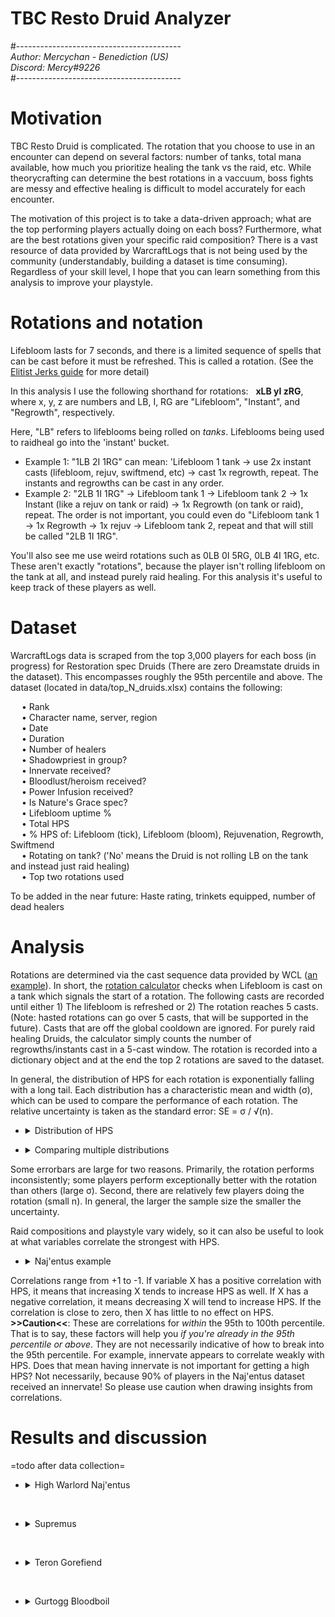 # TBC Resto Druid Analyzer  
#-----------------------------------------  
*Author: Mercychan - Benediction (US)*    
*Discord: Mercy#9226*  
#-----------------------------------------  

# Motivation
TBC Resto Druid is complicated. The rotation that you choose to use in an encounter can depend on several factors: number of tanks, total mana available, how much you prioritize healing the tank vs the raid, etc. While theorycrafting can determine the best rotations in a vaccuum, boss fights are messy and effective healing is difficult to model accurately for each encounter.  

The motivation of this project is to take a data-driven approach; what are the top performing players actually doing on each boss? Furthermore, what are the best rotations given your specific raid composition? There is a vast resource of data provided by WarcraftLogs that is not being used by the community (understandably, building a dataset is time consuming). Regardless of your skill level, I hope that you can learn something from this analysis to improve your playstyle.  


# Rotations and notation
Lifebloom lasts for 7 seconds, and there is a limited sequence of spells that can be cast before it must be refreshed. This is called a rotation. (See the [Elitist Jerks guide](http://web.archive.org/web/20080913120521/http://elitistjerks.com/f31/t17783-druid_raiding_tree/#Healing_Strategies) for more detail)      
  
In this analysis I use the following shorthand for rotations: &nbsp; **xLB yI zRG**,   
where x, y, z are numbers and LB, I, RG are "Lifebloom", "Instant", and "Regrowth", respectively.   

Here, "LB" refers to lifeblooms being rolled on _tanks_. Lifeblooms being used to raidheal go into the 'instant' bucket.  
* Example 1: "1LB 2I 1RG" can mean: 'Lifebloom 1 tank -> use 2x instant casts (lifebloom, rejuv, swiftmend, etc) -> cast 1x regrowth, repeat. The instants and regrowths can be cast in any order.
* Example 2: "2LB 1I 1RG" -> Lifebloom tank 1 -> Lifebloom tank 2 -> 1x Instant (like a rejuv on tank or raid) -> 1x Regrowth (on tank or raid), repeat. The order is not important, you could even do "Lifebloom tank 1 -> 1x Regrowth -> 1x rejuv -> Lifebloom tank 2, repeat and that will still be called "2LB 1I 1RG".  
 
You'll also see me use weird rotations such as 0LB 0I 5RG, 0LB 4I 1RG, etc. These aren't exactly "rotations", because the player isn't rolling lifebloom on the tank at all, and instead purely raid healing. For this analysis it's useful to keep track of these players as well.


# Dataset  
WarcraftLogs data is scraped from the top 3,000 players for each boss (in progress) for Restoration spec Druids (There are zero Dreamstate druids in the dataset). This encompasses roughly the 95th percentile and above. The dataset (located in data/top_N_druids.xlsx) contains the following:  

&emsp; • Rank  
&emsp; • Character name, server, region  
&emsp; • Date  
&emsp; • Duration    
&emsp; • Number of healers  
&emsp; • Shadowpriest in group?  
&emsp; • Innervate received?  
&emsp; • Bloodlust/heroism received?  
&emsp; • Power Infusion received?   
&emsp; • Is Nature's Grace spec?  
&emsp; • Lifebloom uptime %  
&emsp; • Total HPS  
&emsp; • % HPS of: Lifebloom (tick), Lifebloom (bloom), Rejuvenation, Regrowth, Swiftmend  
&emsp; • Rotating on tank? ('No' means the Druid is not rolling LB on the tank and instead just raid healing)  
&emsp; • Top two rotations used  

To be added in the near future: Haste rating, trinkets equipped, number of dead healers       

# Analysis
Rotations are determined via the cast sequence data provided by WCL ([an example](https://classic.warcraftlogs.com/reports/VZr6X2MNY73GLktg#fight=47&type=casts&view=events&source=37)). In short, the [rotation calculator](https://github.com/msdec321/DataAnalysisWorkbooks/blob/main/warcraftLogs/src.py#L535-L623) checks when Lifebloom is cast on a tank which signals the start of a rotation. The following casts are recorded until either 1) The lifebloom is refreshed or 2) The rotation reaches 5 casts. (Note: hasted rotations can go over 5 casts, that will be supported in the future). Casts that are off the global cooldown are ignored. For purely raid healing Druids, the calculator simply counts the number of regrowths/instants cast in a 5-cast window. The rotation is recorded into a dictionary object and at the end the top 2 rotations are saved to the dataset.  

In general, the distribution of HPS for each rotation is exponentially falling with a long tail. Each distribution has a characteristic mean and width (σ), which can be used to compare the performance of each rotation. The relative uncertainty is taken as the standard error: SE = σ / √(n).    
 - <details> 
    <summary>Distribution of HPS</summary><p>
 
    ![alt text](https://i.imgur.com/Vz3K0hv.jpg)
  </p></details>

 - <details> 
    <summary>Comparing multiple distributions</summary><p>
 
    ![alt text](https://i.imgur.com/VWPltCF.png)
  </p></details>  

Some errorbars are large for two reasons. Primarily, the rotation performs inconsistently; some players perform exceptionally better with the rotation than others (large σ). Second, there are relatively few players doing the rotation (small n). In general, the larger the sample size the smaller the uncertainty.  

Raid compositions and playstyle vary widely, so it can also be useful to look at what variables correlate the strongest with HPS.  

 - <details><summary>Naj'entus example</summary><p>
  
    ![alt text](https://i.imgur.com/3BkHcYT.png)  
  
Correlations range from +1 to -1. If variable X has a positive correlation with HPS, it means that increasing X tends to increase HPS as well. If X has a negative correlation, it means decreasing X will tend to increase HPS. If the correlation is close to zero, then X has little to no effect on HPS. **>>Caution<<**: These are correlations for *within* the 95th to 100th percentile. That is to say, these factors will help you *if you're already in the 95th percentile or above*. They are not necessarily indicative of how to break into the 95th percentile. For example, innervate appears to correlate weakly with HPS. Does that mean having innervate is not important for getting a high HPS? Not necessarily, because 90% of players in the Naj'entus dataset received an innervate! So please use caution when drawing insights from correlations.  


# Results and discussion
=todo after data collection=

- <details><summary>High Warlord Naj'entus</summary>  
  &nbsp;

  - <details><summary>Rotation rankings</summary><p>
  
    ![alt text](https://i.imgur.com/VWPltCF.png)
  
    The top five rotations:
    - 0LB 0I 5RG: Not rolling lifebloom on the tank and raid healing with regrowth, 42.1% of players do this rotation.  
    - 1LB 1I 2RG: ~20 Haste rating rotation, 1.7% of players do this rotation.  
    - 1LB 0I 3RG: ~120 Haste rotation without NG, ~20 Haste rotation with NG (and 1 of 3 regrowths proc NG), 2.5% of players do this rotation.  
    - 1LB 0I 4RG: ~250 Haste with Nature's Grace rotation (And 3/4 proc NG, or with Bloodlust), or high haste ToL spec with Bloodlust, 2.6% of players do this rotation.      
    - 0LB 1I 4RG: Mostly raid healing with Regrowth with the occasional rejuv, 19.1% of players do this rotation.    
    &nbsp;
  
    *Interestingly, there's a big difference between 1LB 0I 2RG and 1LB 0I 3RG, but there isn't a big difference between 1LB 0I 3RG and 1LB 0I 4RG, and the former is performing slightly better within uncertainty. Why is that? Mana constraints are one possibility, but it'd be interesting to look into further.  
  
    Let's drill down on some rotations.
  
    - <details><summary>Q. How does 0LB 0I 5RG perform for Nature's Grace vs Tree of Life spec?</summary><p>
  
      ![alt text](https://i.imgur.com/HVQAiu3.png)
  
      Nature's Grace performs significantly better than Tree of Life spec.  
      </p></details>
  
    - <details><summary>Q. How does 1LB 0I 3RG perform for Nature's Grace vs Tree of Life spec?</summary><p>
  
      ![alt text](https://i.imgur.com/4UUS5JL.png)
  
      They perform the same within uncertainty.    
      </p></details>
  
    - <details><summary>Q. How does 1LB 0I 4RG perform for Nature's Grace vs Tree of Life spec, and also filtered by Bloodlust/Hero?</summary><p>
  
      ![alt text](https://i.imgur.com/6pHPKAZ.png)
  
      The players with Bloodlust/Hero tend to perform better than those without it. Surprisingly (to me), ToL spec players with lust tend to perform similar or better than Nature's Grace players with lust. Why is that?      
      </p></details>
      &nbsp;
  
    </p></details>
  
  - <details><summary>% Spell HPS scatter plots</summary><p>
  
    ![alt text](https://i.imgur.com/dru9e7P.png)
  
    The bulk of players do not raid heal with Lifebloom or Rejuv. Players tend to either purely raid heal with regrowth, or roll Lifebloom/Rejuv on the tank and heal the raid with regrowth.  
    </p></details>
  
  - <details><summary>HPS vs Duration (Color = kill speed percentile, not HPS)</summary><p>
  
    ![alt text](https://i.imgur.com/TE1FOsV.png)
  
    Most players fall within the 75th to 95th percentile of kill times.
    </p></details>
  
  - <details><summary>Q. What percentage of players are actually rolling Lifebloom on the tank?</summary><p>
  
    ![alt text](https://i.imgur.com/OP28oY0.png)
  
    28.1% of players are rolling Lifebloom on the main tank, the rest are purely raid healing. Interestingly, three of the top five rotations involve rolling Lifebloom on the main tank, however the vast majority of rankers choose to purely raid heal.  
    </p></details>
  
  - <details><summary>Q. What percentage of players have an extra mana source?</summary><p>
  
    ![alt text](https://i.imgur.com/uuzzmEF.png)
  
    89.0% of players received either an innervate or shadow priest.
    </p></details>
  
  - <details><summary>Q. What percentage of players are playing Nature's Grace? (Note: There are no Dreamstate Druids in the dataset.)</summary><p>
  
    ![alt text](https://i.imgur.com/grkG0i6.png)
  
    54.3% of players are Nature's Grace spec.
    </p></details> 
  
  - <details><summary>Q. What variables correlate the most with HPS?</summary><p>
  
    ![alt text](https://i.imgur.com/3BkHcYT.png)
  
    The top five correlators of HPS in order of importance: 
    - Using more regrowth heavy rotations  
    - Having less healers in your raid  
    - Being Nature's Grace spec  
    - Not rolling Lifebloom on the tank  
    - Not using Lifebloom to raidheal   
    &nbsp; 
  
    </p></details>
  </details> 

&nbsp;
  
- <details><summary>Supremus</summary>
  &nbsp;

  - <details><summary>Rotation rankings</summary><p>
  
    ![alt text](https://i.imgur.com/yaDpQF5.png)
  
    The top five rotations:
    - 1LB 0I 4RG: ~250 Haste with Nature's Grace rotation (And 3 out of 4 regrowth casts must proc NG), 3.2% of players do this rotation.
    - 0LB 1I 4RG: Raid healing mostly with Regrowth and the occasional rejuv, 10.7% of players do this rotation.  
    - 1LB 0I 2RG: 0 Haste rotation, 9.9% of players do this rotation.  
    - 0LB 2I 3RG: Raid healing with slightly more rejuvs than above. 3.5% of players do this rotation.  
    - 0LB 0I 5RG: Raid healing with only regrowth. 16.9% of players do this rotation.  
    </p></details>
  
  - <details><summary>% Spell HPS scatter plots</summary><p>
  
    ![alt text](https://i.imgur.com/Z8jXoyC.png)
  
    The bulk of players do not raid heal with Lifebloom or Rejuv, and instead roll Lifebloom on the main tank with 20-60% of their HPS coming from Regrowth.    
    </p></details>
  
  - <details><summary>HPS vs Duration (Color = kill speed percentile, not HPS)</summary><p>
  
    ![alt text](https://i.imgur.com/t6HNoyD.png)
  
    Most players fall within the 75th to 95th percentile of kill times.
    </p></details>
  
  - <details><summary>Q. What percentage of players are rolling Lifebloom on the tank(s)?</summary><p>
  
    ![alt text](https://i.imgur.com/DWhUQNa.png)
  
    84.2% of players are rolling Lifebloom on *at least* one tank, the rest are purely raid healing.  
    42.6% of players roll Lifebloom on only the primary tank.  
    34.7% of players roll Lifebloom on both the primary tank and the hateful strike tank.  
  
    One-tank rotations perform better on average than two-tank rotations. Why? One interpretation is that when rolling LB on the offtank, a lot of the healing is overhealing, as hateful strikes are infrequent and the off-tank gets healed to full fairly quickly. It's arguable that your GCDs are better used with regrowths and just rotating on the primary tank. However, it's also possible that the data is biased because Druids are unlikely to 2-tank rotate during the Kite phase. It would be interesting to split the data between tank phase and kite phase and see how the top rotations differ.  
    </p></details>
  
  - <details><summary>Q. What percentage of players have an extra mana source?</summary><p>
  
    ![alt text](https://i.imgur.com/L8I4tKm.png)
  
    68.2% of players received either an innervate or shadow priest.
    </p></details>
  
  - <details><summary>Q. What percentage of players are playing Nature's Grace?</summary><p>
  
    ![alt text](https://i.imgur.com/KzXd5ca.png)
  
    34.9% of players are Nature's Grace spec.
    </p></details>
  
  - <details><summary>Q. What variables correlate the most with HPS?</summary><p>
  
    ![alt text](https://i.imgur.com/zxFk4s2.png)
  
    The top five correlators of HPS in order of importance: 
    - Using more regrowth heavy rotations  
    - Having less healers in your raid  
    - Being Nature's Grace spec  
    - Shorter fight duration  
    - Rolling Lifebloom on a lower number of tanks  
    &nbsp;
  
    </p></details>
  
  </details>  
  
&nbsp;
  
- <details><summary>Teron Gorefiend</summary>
  &nbsp;

  - <details><summary>Rotation rankings</summary><p>
  
    ![alt text](https://i.imgur.com/zBfQV3C.png)
  
    The top five rotations:
    - 1LB 0I 3RG: ~120 Haste rotation without NG, ~20 Haste rotation with NG (and 1 of 3 regrowths proc NG), 3% of players do this rotation.     
    - 0LB 0I 5RG: Raid healing with only regrowth, 16.9% of players do this rotation.  
    - 0LB 1I 4RG: Raid healing mostly with regrowth and the occasional rejuv, 10.7% of players do this rotation.   
    - 1LB 1I 2RG: ~20 Haste rating rotation, 4.3% of players do this rotation.      
    - 0LB 2I 3RG: Raid healing mostly with regrowth, but more rejuvs than the above, 3.5% of players do this rotation.   
    &nbsp;
  
    Let's drill down further.
  
    - <details><summary>Q. How does 1LB 0I 3RG perform for Nature's Grace vs Tree of Life spec?</summary><p>
  
      ![alt text](https://i.imgur.com/cekncC5.png)
  
      Interestingly ToL performs better than NG within uncertainty, however the sample size for the former is relatively small.  
      </p></details>
  
    - <details><summary>Q. How does 0LB 0I 5RG perform for Nature's Grace vs Tree of Life spec?</summary><p>
  
      ![alt text](https://i.imgur.com/w1vituT.png)
  
      Nature's Grace wins.  
      </p></details>
      &nbsp;

    </p></details>
  
  - <details><summary>% Spell HPS scatter plots</summary><p>
  
    ![alt text](https://i.imgur.com/7hd2DNg.png)
  
    The bulk of players do not raid heal with Lifebloom or Rejuv, and instead roll Lifebloom/Rejuv on the main tank with 40-80% of their HPS coming from Regrowth.    
    </p></details>
  
  - <details><summary>HPS vs Duration (Color = kill speed percentile, not HPS)</summary><p>
  
    ![alt text](https://i.imgur.com/xNLdR8K.png)
  
    Most players are evenly distributed between the 25th to 95th percentile.
    </p></details>
   
  - <details><summary>Q. What percentage of players are rolling Lifebloom on the tank?</summary><p>
  
    ![alt text](https://i.imgur.com/aM4LxZa.png)
  
    68.1% of players are rolling Lifebloom on the tank, the rest are purely raid healing.
    </p></details>  
  
  - <details><summary>Q. What percentage of players have an extra mana source?</summary><p>
  
    ![alt text](https://i.imgur.com/3Mj4tG9.png)
  
    91.2% of players received either an innervate or shadow priest.    
    </p></details>
  
  - <details><summary>Q. What percentage of players are playing Nature's Grace?</summary><p>
  
    ![alt text](https://i.imgur.com/bZL4HHc.png)
  
    49.0% of players are Nature's Grace spec.
    </p></details>
  
  - <details><summary>Q. What variables correlate the most with HPS?</summary><p>
  
    ![alt text](https://i.imgur.com/FoLbHrt.png)
  
    The top five correlators of HPS in order of importance: 
    - Having power infusion  
    - Using more regrowth heavy rotations  
    - Having less healers in your raid  
    - Having shadowpriest  
    - Being Nature's Grace spec  
    &nbsp;
  
    </p></details>  
  
&nbsp;
  
- <details><summary>Gurtogg Bloodboil</summary>
  &nbsp;

  - <details><summary>Rotation rankings</summary><p>
  
    ![alt text](https://i.imgur.com/7OXYME5.png)
  
    The top five rotations:
    - 1LB 0I 3RG: ~120 Haste rotation without NG, ~20 Haste rotation with NG (and 1 of 3 regrowths proc NG), 1.6% of players do this rotation.  
    - 0LB 1I 4RG: Mostly raid with with Regrowth with the occasional LB/rejuv, 12.0% of players do this rotation.    
    - 0LB 0I 5RG: Raid healing with regrowth, 13.0% of players do this rotation.  
    - 0LB 5I 0RG: Raid healing with LB or Rejuv (see below), 15.0% of players do this rotation.   
    - 0LB 2I 3RG: Mostly raid healing with Regrowth, but with more rejuvs than the above, 6.0% of players do this rotation.          
    &nbsp;
  
    - <details><summary>Q. How does 1LB 0I 3RG perform for Nature's Grace vs Tree of Life spec?</summary><p>
  
      ![alt text](https://i.imgur.com/hsEfFTw.png)
  
      NG performs better than ToL within uncertainty, but the sample size for the latter is very small.    
      </p></details>
  
    - <details><summary>Q. How does 0LB 1I 4RG perform for Nature's Grace vs Tree of Life spec?</summary><p>
  
      ![alt text](https://i.imgur.com/PGaAhbx.png)
  
      Nature's Grace wins.    
      </p></details>
  
    - <details><summary>Q. How does 0LB 0I 5RG perform for Nature's Grace vs Tree of Life spec?</summary><p>
  
      ![alt text](https://i.imgur.com/G7UTili.png)
  
      Nature's Grace wins.    
      </p></details>
  
    - <details><summary>Q. For 0LB 5I 0RG, how does Lifebloom compare to Rejuv?</summary><p>
  
      ![alt text](https://i.imgur.com/lxraQ3F.png)
  
      Lifebloom wins by a wide margin.    
      </p></details>
  
    - <details><summary>Q. Follow up question, for players raidhealing with Lifebloom, are they using 1 stack of LB or rolling on the bloodboils?</summary><p>
  
      ![alt text](https://i.imgur.com/2vsCzPB.png)
  
      Rolling lifeblooms wins, also by a wide margin! A useful note: bloodboil is a very similar mechanic to Kil'jaedan's Fire Bloom. As a follow up, it would be interesting to know if these groups are soaking more than one bloodboil stacks.   
      </p></details>  
  
    &nbsp;
  
    </p></details>  
  
  - <details><summary>% Spell HPS scatter plots</summary><p>
  
    ![alt text](https://i.imgur.com/Rfz7sHT.png)
  
    There is a bit of variation in what players have success with. Some players tend to mainly raidheal with regrowth, others tend to raidheal with rejuv, and for others the bulk of their effective healing comes from Lifebloom ticks. There is a lot of room for personal preference on this boss, although from the rankings, more regrowth-heavy rotations perform slightly better on average.  
    </p></details>
  
  - <details><summary>HPS vs Duration (Color = kill speed percentile, not HPS)</summary><p>
  
    ![alt text](https://i.imgur.com/hYE0hJN.png)
  
    Most players are evenly distributed between the 25th to 95th percentile.  
    </p></details>
  
  - <details><summary>Q. What percentage of players are rolling Lifebloom on the tank?</summary><p>
  
    ![alt text](https://i.imgur.com/8ASi4gu.png)
  
    48.2% of players are rolling Lifebloom on at least one tank, with 44.4% of players rolling on exactly one tank and 3.3% of players rolling on exactly two tanks.  
    </p></details>  
  
  - <details><summary>Q. What percentage of players have an extra mana source?</summary><p>
  
    ![alt text](https://i.imgur.com/5Tcb51h.png)
  
    88.4% of players received either an innervate or shadow priest.    
    </p></details>
  
  - <details><summary>Q. What percentage of players are playing Nature's Grace?</summary><p>
  
    ![alt text](https://i.imgur.com/d3ry8py.png)
  
    41.3% of players are Nature's Grace spec.  
    </p></details>
  
  - <details><summary>Q. What variables correlate the most with HPS?</summary><p>
  
    ![alt text](https://i.imgur.com/UoB5Lk5.png)
  
    The top five correlators of HPS in order of importance: 
    - % Rotation 1, which is to say, Druids who tend to stick to a particular rotation tend to perform better than Druids who vary their rotation during the fight.   
    - Less raidhealing with Lifebloom (Preferring Regrowth over Rejuv)   
    - Less raidhealing with Rejuv (Preferring Regrowth)  
    - Less number of healers    
    - Shorter kill time    
    &nbsp;
    </p></details>
  
  </details>
  
  
